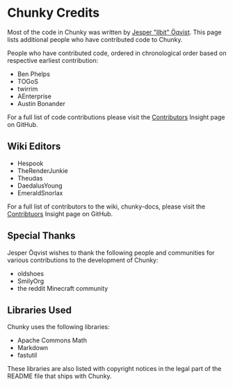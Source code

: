 Chunky Credits
==============

Most of the code in Chunky was written by [Jesper "llbit" &Ouml;qvist][1]. This
page lists additional people who have contributed code to Chunky.

People who have contributed code, ordered in chronological order based on
respective earliest contribution:

* Ben Phelps
* TOGoS
* twirrim
* AEnterprise
* Austin Bonander

For a full list of code contributions please visit the [Contributors](https://github.com/chunky-dev/chunky/graphs/contributors) Insight page on GitHub.

Wiki Editors
------------

* Hespook
* TheRenderJunkie
* Theudas
* DaedalusYoung
* EmeraldSnorlax

For a full list of contributors to the wiki, chunky-docs, please visit the [Contribtuors](https://github.com/llbit/chunky-docs/graphs/contributors) Insight page on GitHub.

Special Thanks
--------------

Jesper &Ouml;qvist wishes to thank the following people and communities for
various contributions to the development of Chunky:

* oldshoes
* SmilyOrg
* the reddit Minecraft community

Libraries Used
--------------

Chunky uses the following libraries:

* Apache Commons Math
* Markdown
* fastutil

These libraries are also listed with copyright notices in the legal part of the
README file that ships with Chunky.

[1]: http://llbit.se
